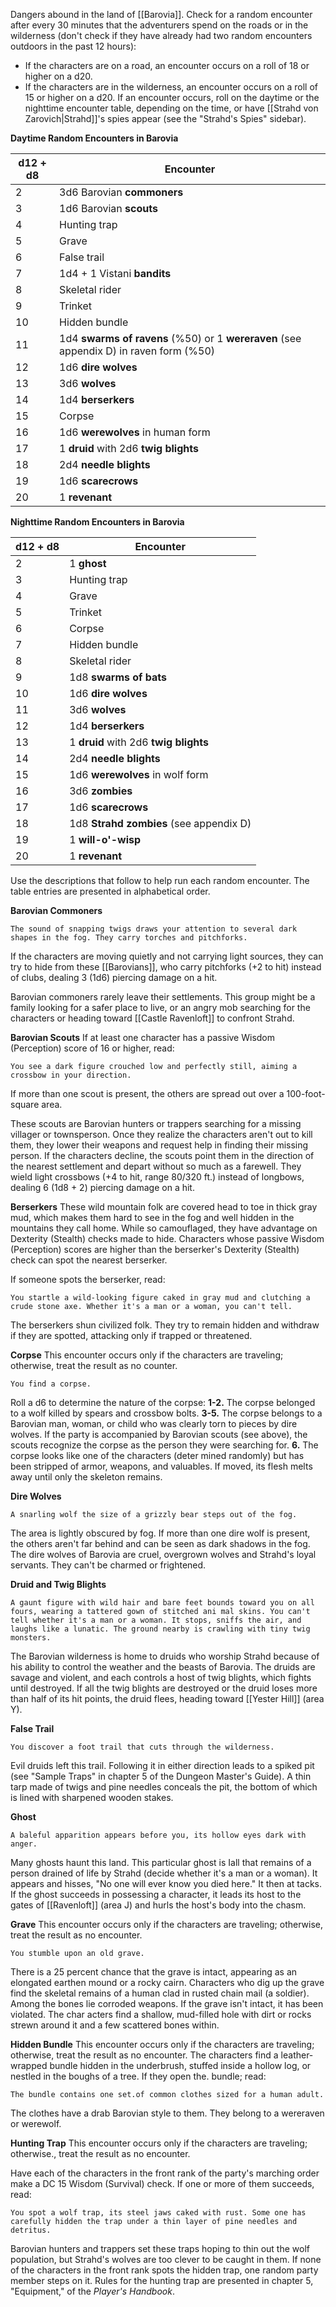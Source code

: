 Dangers abound in the land of [[Barovia]]. Check for a random encounter after every 30 minutes that the adventurers spend on the roads or in the wilderness (don't check if they have already had two random encounters outdoors in the past 12 hours):
- If the characters are on a road, an encounter occurs on a roll of 18 or higher on a d20.
- If the characters are in the wilderness, an encounter occurs on a roll of 15 or higher on a d20.
If an encounter occurs, roll on the daytime or the nighttime encounter table, depending on the time, or have [[Strahd von Zarovich|Strahd]]'s spies appear (see the "Strahd's Spies" sidebar).

**Daytime Random Encounters in Barovia**

| **d12 + d8** | Encounter                                                                              |
| ------------ | -------------------------------------------------------------------------------------- |
| 2            | 3d6 Barovian **commoners**                                                             |
| 3            | 1d6 Barovian **scouts**                                                                |
| 4            | Hunting trap                                                                           |
| 5            | Grave                                                                                  |
| 6            | False trail                                                                            |
| 7            | 1d4 + 1 Vistani **bandits**                                                            |
| 8            | Skeletal rider                                                                         |
| 9            | Trinket                                                                                |
| 10           | Hidden bundle                                                                          |
| 11           | 1d4 **swarms of ravens** (%50) or 1 **wereraven** (see appendix D) in raven form (%50) |
| 12           | 1d6 **dire wolves**                                                                    |
| 13           | 3d6 **wolves**                                                                         |
| 14           | 1d4 **berserkers**                                                                     |
| 15           | Corpse                                                                                 |
| 16           | 1d6 **werewolves** in human form                                                       |
| 17           | 1 **druid** with 2d6 **twig blights**                                                  |
| 18           | 2d4 **needle blights**                                                                 |
| 19           | 1d6 **scarecrows**                                                                     |
| 20           | 1 **revenant**                                                                         |
**Nighttime Random Encounters in Barovia**

| **d12 + d8** | Encounter                               |
| ------------ | --------------------------------------- |
| 2            | 1 **ghost**                             |
| 3            | Hunting trap                            |
| 4            | Grave                                   |
| 5            | Trinket                                 |
| 6            | Corpse                                  |
| 7            | Hidden bundle                           |
| 8            | Skeletal rider                          |
| 9            | 1d8 **swarms of bats**                  |
| 10           | 1d6 **dire wolves**                     |
| 11           | 3d6 **wolves**                          |
| 12           | 1d4 **berserkers**                      |
| 13           | 1 **druid** with 2d6 **twig blights**   |
| 14           | 2d4 **needle blights**                  |
| 15           | 1d6 **werewolves** in wolf form         |
| 16           | 3d6 **zombies**                         |
| 17           | 1d6 **scarecrows**                      |
| 18           | 1d8 **Strahd zombies** (see appendix D) |
| 19           | 1 **will-o'-wisp**                      |
| 20           | 1 **revenant**                          |
Use the descriptions that follow to help run each random encounter. The table entries are presented in alphabetical order.

**Barovian Commoners**

	The sound of snapping twigs draws your attention to several dark shapes in the fog. They carry torches and pitchforks.

If the characters are moving quietly and not carrying light sources, they can try to hide from these [[Barovians]], who carry pitchforks (+2 to hit) instead of clubs, dealing 3 (1d6) piercing damage on a hit.

Barovian commoners rarely leave their settlements. This group might be a family looking for a safer place to live, or an angry mob searching for the characters or heading toward [[Castle Ravenloft]] to confront Strahd.

**Barovian Scouts**
If at least one character has a passive Wisdom (Perception) score of 16 or higher, read:

	You see a dark figure crouched low and perfectly still, aiming a crossbow in your direction.

If more than one scout is present, the others are spread out over a 100-foot-square area.

These scouts are Barovian hunters or trappers searching for a missing villager or townsperson. Once they realize the characters aren't out to kill them, they lower their weapons and request help in finding their missing person. If the characters decline, the scouts point them in the direction of the nearest settlement and depart without so much as a farewell. They wield light crossbows (+4 to hit, range 80/320 ft.) instead of longbows, dealing 6 (1d8 + 2) piercing damage on a hit.

**Berserkers**
These wild mountain folk are covered head to toe in thick gray mud, which makes them hard to see in the fog and well hidden in the mountains they call home. While so camouflaged, they have advantage on Dexterity (Stealth) checks made to hide. Characters whose passive Wisdom (Perception) scores are higher than the berserker's Dexterity (Stealth) check can spot the nearest berserker.

If someone spots the berserker, read:

	You startle a wild-looking figure caked in gray mud and clutching a crude stone axe. Whether it's a man or a woman, you can't tell.

The berserkers shun civilized folk. They try to remain hidden and withdraw if they are spotted, attacking only if trapped or threatened.

**Corpse**
This encounter occurs only if the characters are traveling; otherwise, treat the result as no counter.

	You find a corpse.
Roll a d6 to determine the nature of the corpse: 
**1-2.** The corpse belonged to a wolf killed by spears and crossbow bolts. 
**3-5.** The corpse belongs to a Barovian man, woman, or child who was clearly torn to pieces by dire wolves. If the party is accompanied by Barovian scouts (see above), the scouts recognize the corpse as the person they were searching for.
**6.** The corpse looks like one of the characters (deter mined randomly) but has been stripped of armor, weapons, and valuables. If moved, its flesh melts away until only the skeleton remains.

**Dire Wolves**

	A snarling wolf the size of a grizzly bear steps out of the fog.
The area is lightly obscured by fog. If more than one dire wolf is present, the others aren't far behind and can be seen as dark shadows in the fog. The dire wolves of Barovia are cruel, overgrown wolves and Strahd's loyal servants. They can't be charmed or frightened.

**Druid and Twig Blights**

	A gaunt figure with wild hair and bare feet bounds toward you on all fours, wearing a tattered gown of stitched ani mal skins. You can't tell whether it's a man or a woman. It stops, sniffs the air, and laughs like a lunatic. The ground nearby is crawling with tiny twig monsters.
The Barovian wilderness is home to druids who worship Strahd because of his ability to control the weather and the beasts of Barovia. The druids are savage and violent, and each controls a host of twig blights, which fights until destroyed. If all the twig blights are destroyed or the druid loses more than half of its hit points, the druid flees, heading toward [[Yester Hill]] (area Y).

**False Trail**

	You discover a foot trail that cuts through the wilderness.
Evil druids left this trail. Following it in either direction leads to a spiked pit (see "Sample Traps" in chapter 5 of the Dungeon Master's Guide). A thin tarp made of twigs and pine needles conceals the pit, the bottom of which is lined with sharpened wooden stakes.

**Ghost**

	A baleful apparition appears before you, its hollow eyes dark with anger.
Many ghosts haunt this land. This particular ghost is Iall that remains of a person drained of life by Strahd (decide whether it's a man or a woman). It appears and hisses, "No one will ever know you died here." It then at tacks. If the ghost succeeds in possessing a character, it leads its host to the gates of [[Ravenloft]] (area J) and hurls the host's body into the chasm.

**Grave**
This encounter occurs only if the characters are traveling; otherwise, treat the result as no encounter.

	You stumble upon an old grave.
There is a 25 percent chance that the grave is intact, appearing as an elongated earthen mound or a rocky cairn. Characters who dig up the grave find the skeletal remains of a human clad in rusted chain mail (a soldier). Among the bones lie corroded weapons. If the grave isn't intact, it has been violated. The char acters find a shallow, mud-filled hole with dirt or rocks strewn around it and a few scattered bones within.

**Hidden Bundle**
This encounter occurs only if the characters are traveling; otherwise, treat the result as no encounter. 
The characters find a leather-wrapped bundle hidden in the underbrush, stuffed inside a hollow log, or nestled in the boughs of a tree. If they open the. bundle; read:

	The bundle contains one set.of common clothes sized for a human adult.
The clothes have a drab Barovian style to them. They belong to a wereraven or werewolf.

**Hunting Trap**
This encounter occurs only if the characters are traveling; otherwise., treat the result as no encounter.

Have each of the characters in the front rank of the party's marching order make a DC 15 Wisdom (Survival) check. If one or more of them succeeds, read:

	You spot a wolf trap, its steel jaws caked with rust. Some one has carefully hidden the trap under a thin layer of pine needles and detritus.
Barovian hunters and trappers set these traps hoping to thin out the wolf population, but Strahd's wolves are too clever to be caught in them. If none of the characters in the front rank spots the hidden trap, one random party member steps on it. Rules for the hunting trap are presented in chapter 5, "Equipment," of the _Player's Handbook_.